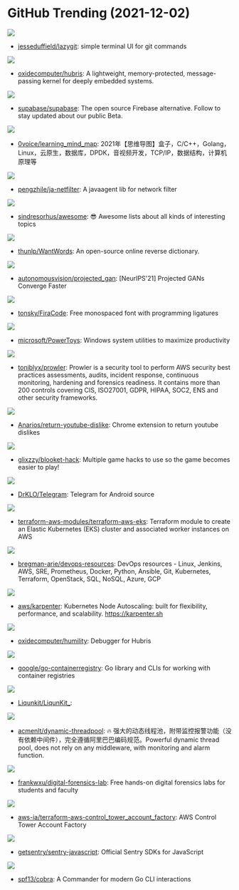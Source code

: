 # GitHub Trending (2021-12-02)

![](https://img.shields.io/badge/Go-New%20896-green?style=flat-square&logo=appveyor)
- [jesseduffield/lazygit](https://github.com/jesseduffield/lazygit): simple terminal UI for git commands

![](https://img.shields.io/badge/Rust-New%20201-green?style=flat-square&logo=appveyor)
- [oxidecomputer/hubris](https://github.com/oxidecomputer/hubris): A lightweight, memory-protected, message-passing kernel for deeply embedded systems.

![](https://img.shields.io/badge/TypeScript-New%20470-green?style=flat-square&logo=appveyor)
- [supabase/supabase](https://github.com/supabase/supabase): The open source Firebase alternative. Follow to stay updated about our public Beta.

![](https://img.shields.io/badge/none-New%20145-green?style=flat-square&logo=appveyor)
- [0voice/learning_mind_map](https://github.com/0voice/learning_mind_map): 2021年【思维导图】盒子，C/C++，Golang，Linux，云原生，数据库，DPDK，音视频开发，TCP/IP，数据结构，计算机原理等

![](https://img.shields.io/badge/Java-New%20140-green?style=flat-square&logo=appveyor)
- [pengzhile/ja-netfilter](https://github.com/pengzhile/ja-netfilter): A javaagent lib for network filter

![](https://img.shields.io/badge/none-New%20321-green?style=flat-square&logo=appveyor)
- [sindresorhus/awesome](https://github.com/sindresorhus/awesome): 😎 Awesome lists about all kinds of interesting topics

![](https://img.shields.io/badge/JavaScript-New%20146-green?style=flat-square&logo=appveyor)
- [thunlp/WantWords](https://github.com/thunlp/WantWords): An open-source online reverse dictionary.

![](https://img.shields.io/badge/Python-New%208-green?style=flat-square&logo=appveyor)
- [autonomousvision/projected_gan](https://github.com/autonomousvision/projected_gan): [NeurIPS'21] Projected GANs Converge Faster

![](https://img.shields.io/badge/Clojure-New%20361-green?style=flat-square&logo=appveyor)
- [tonsky/FiraCode](https://github.com/tonsky/FiraCode): Free monospaced font with programming ligatures

![](https://img.shields.io/badge/C%23-New%2069-green?style=flat-square&logo=appveyor)
- [microsoft/PowerToys](https://github.com/microsoft/PowerToys): Windows system utilities to maximize productivity

![](https://img.shields.io/badge/Shell-New%2011-green?style=flat-square&logo=appveyor)
- [toniblyx/prowler](https://github.com/toniblyx/prowler): Prowler is a security tool to perform AWS security best practices assessments, audits, incident response, continuous monitoring, hardening and forensics readiness. It contains more than 200 controls covering CIS, ISO27001, GDPR, HIPAA, SOC2, ENS and other security frameworks.

![](https://img.shields.io/badge/JavaScript-New%20564-green?style=flat-square&logo=appveyor)
- [Anarios/return-youtube-dislike](https://github.com/Anarios/return-youtube-dislike): Chrome extension to return youtube dislikes

![](https://img.shields.io/badge/JavaScript-New%203-green?style=flat-square&logo=appveyor)
- [glixzzy/blooket-hack](https://github.com/glixzzy/blooket-hack): Multiple game hacks to use so the game becomes easier to play!

![](https://img.shields.io/badge/Java-New%2015-green?style=flat-square&logo=appveyor)
- [DrKLO/Telegram](https://github.com/DrKLO/Telegram): Telegram for Android source

![](https://img.shields.io/badge/HCL-New%202-green?style=flat-square&logo=appveyor)
- [terraform-aws-modules/terraform-aws-eks](https://github.com/terraform-aws-modules/terraform-aws-eks): Terraform module to create an Elastic Kubernetes (EKS) cluster and associated worker instances on AWS

![](https://img.shields.io/badge/Groovy-New%2014-green?style=flat-square&logo=appveyor)
- [bregman-arie/devops-resources](https://github.com/bregman-arie/devops-resources): DevOps resources - Linux, Jenkins, AWS, SRE, Prometheus, Docker, Python, Ansible, Git, Kubernetes, Terraform, OpenStack, SQL, NoSQL, Azure, GCP

![](https://img.shields.io/badge/Go-New%2096-green?style=flat-square&logo=appveyor)
- [aws/karpenter](https://github.com/aws/karpenter): Kubernetes Node Autoscaling: built for flexibility, performance, and scalability. https://karpenter.sh

![](https://img.shields.io/badge/Rust-New%2033-green?style=flat-square&logo=appveyor)
- [oxidecomputer/humility](https://github.com/oxidecomputer/humility): Debugger for Hubris

![](https://img.shields.io/badge/Go-New%202-green?style=flat-square&logo=appveyor)
- [google/go-containerregistry](https://github.com/google/go-containerregistry): Go library and CLIs for working with container registries

![](https://img.shields.io/badge/none-New%2020-green?style=flat-square&logo=appveyor)
- [Liqunkit/LiqunKit_](https://github.com/Liqunkit/LiqunKit_): 

![](https://img.shields.io/badge/Java-New%2044-green?style=flat-square&logo=appveyor)
- [acmenlt/dynamic-threadpool](https://github.com/acmenlt/dynamic-threadpool): 🔥 强大的动态线程池，附带监控报警功能（没有依赖中间件），完全遵循阿里巴巴编码规范。Powerful dynamic thread pool, does not rely on any middleware, with monitoring and alarm function.

![](https://img.shields.io/badge/Rich%20Text%20Format-New%2022-green?style=flat-square&logo=appveyor)
- [frankwxu/digital-forensics-lab](https://github.com/frankwxu/digital-forensics-lab): Free hands-on digital forensics labs for students and faculty

![](https://img.shields.io/badge/HCL-New%2017-green?style=flat-square&logo=appveyor)
- [aws-ia/terraform-aws-control_tower_account_factory](https://github.com/aws-ia/terraform-aws-control_tower_account_factory): AWS Control Tower Account Factory

![](https://img.shields.io/badge/TypeScript-New%205-green?style=flat-square&logo=appveyor)
- [getsentry/sentry-javascript](https://github.com/getsentry/sentry-javascript): Official Sentry SDKs for JavaScript

![](https://img.shields.io/badge/Go-New%2016-green?style=flat-square&logo=appveyor)
- [spf13/cobra](https://github.com/spf13/cobra): A Commander for modern Go CLI interactions

